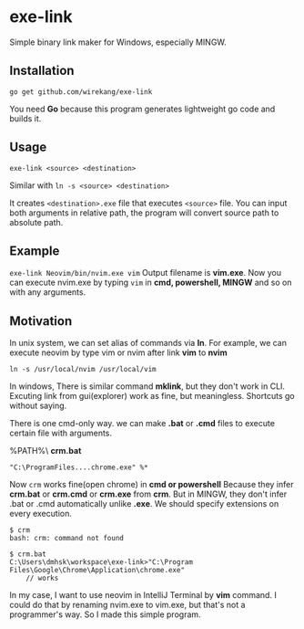 # exe-link
Simple binary link maker for Windows, especially MINGW.

## Installation

``` go get github.com/wirekang/exe-link ```

You need **Go** because this program generates lightweight go code and builds it.


## Usage

```exe-link <source> <destination>```

Similar with ```ln -s <source> <destination>```  

It creates ```<destination>.exe``` file that executes ```<source>``` file. You can input both arguments in relative path, the program will convert source path to absolute path.

## Example
```exe-link Neovim/bin/nvim.exe vim```
Output filename is **vim.exe**. Now you can execute nvim.exe by typing ```vim``` in **cmd, powershell, MINGW** and so on with any arguments.

## Motivation
In unix system, we can set alias of commands via **ln**. For example, we can execute neovim by type vim or nvim after link **vim** to **nvim**

``` ln -s /usr/local/nvim /usr/local/vim ```

In windows, There is similar command **mklink**, but they don't work in CLI.
Excuting link from gui(explorer) work as fine, but meaningless. Shortcuts go without saying.  

There is one cmd-only way. we can make **.bat** or **.cmd** files to execute certain file with arguments.

%PATH%\ **crm.bat**
```
"C:\ProgramFiles....chrome.exe" %*
```  

Now ```crm``` works fine(open chrome) in **cmd or powershell** Because they infer **crm.bat** or **crm.cmd** or **crm.exe** from **crm**.
But in MINGW, they don't infer .bat or .cmd automatically unlike **.exe**. We should specify extensions on every execution.
```
$ crm
bash: crm: command not found

$ crm.bat
C:\Users\dmhsk\workspace\exe-link>"C:\Program Files\Google\Chrome\Application\chrome.exe"
    // works
```
  
In my case, I want to use neovim in IntelliJ Terminal by **vim** command. I could do that by renaming nvim.exe to vim.exe, but that's not a programmer's way. So I made this simple program.

